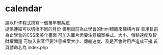 # calendar
請以PHP程式撰寫一個萬年曆系統<br>
提供連結可以切換不同的月份
善用目前為止學會的html標籤來建構內容
善用目前為止學會的CSS來美化畫面
可加入圖片但要注意檔案格式、大小、傳輸速度及智財權問題
可加入影音但要注意檔案大小、傳輸速度、及是否會對用戶造成干擾
首頁請命名為 index.php
